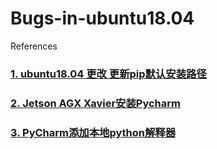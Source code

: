# Bugs-in-ubuntu18.04
References

### [1. ubuntu18.04 更改 更新pip默认安装路径](https://www.cxymm.net/article/Taylor_0522/119146415)
### [2. Jetson AGX Xavier安装Pycharm](https://blog.csdn.net/qq_40691868/article/details/115024285)
### [3. PyCharm添加本地python解释器](https://blog.csdn.net/tailonh/article/details/100102485)


